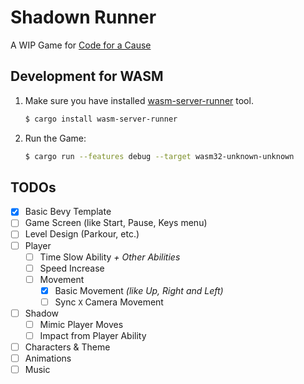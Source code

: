 # Shadown Runner

A WIP Game for [Code for a Cause](https://itch.io/jam/code-for-a-cause)

## Development for WASM

1. Make sure you have installed [wasm-server-runner](https://github.com/jakobhellermann/wasm-server-runner) tool.
    ```bash
    $ cargo install wasm-server-runner
    ```

2. Run the Game:
    ```bash
    $ cargo run --features debug --target wasm32-unknown-unknown
    ```

## TODOs

- [x] Basic Bevy Template
- [ ] Game Screen (like Start, Pause, Keys menu)
- [ ] Level Design (Parkour, etc.)
- [ ] Player
    - [ ] Time Slow Ability _+ Other Abilities_
    - [ ] Speed Increase
    - [ ] Movement
        - [x] Basic Movement _(like Up, Right and Left)_
        - [ ] Sync `X` Camera Movement
- [ ] Shadow
    - [ ] Mimic Player Moves
    - [ ] Impact from Player Ability
- [ ] Characters & Theme
- [ ] Animations
- [ ] Music
